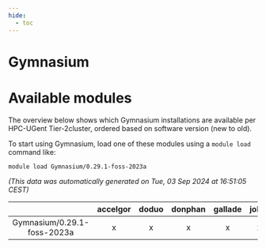 ```yaml
---
hide:
  - toc
---
```


Gymnasium
=========

# Available modules


The overview below shows which Gymnasium installations are available per HPC-UGent Tier-2cluster, ordered based on software version (new to old).

To start using Gymnasium, load one of these modules using a `module load` command like:

```shell
module load Gymnasium/0.29.1-foss-2023a
```

*(This data was automatically generated on Tue, 03 Sep 2024 at 16:51:05 CEST)*  

| |accelgor|doduo|donphan|gallade|joltik|shinx|skitty|
| :---: | :---: | :---: | :---: | :---: | :---: | :---: | :---: |
|Gymnasium/0.29.1-foss-2023a|x|x|x|x|x|x|x|

